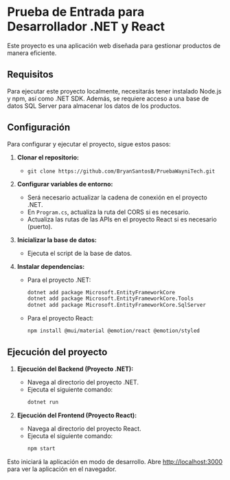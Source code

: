 # Prueba de Entrada para Desarrollador .NET y React

Este proyecto es una aplicación web diseñada para gestionar productos de manera eficiente.

## Requisitos

Para ejecutar este proyecto localmente, necesitarás tener instalado Node.js y npm, así como .NET SDK. Además, se requiere acceso a una base de datos SQL Server para almacenar los datos de los productos.

## Configuración

Para configurar y ejecutar el proyecto, sigue estos pasos:

1. **Clonar el repositorio:**
   - `git clone https://github.com/BryanSantosB/PruebaWayniTech.git`

2. **Configurar variables de entorno:**
   - Será necesario actualizar la cadena de conexión en el proyecto .NET.
   - En `Program.cs`, actualiza la ruta del CORS si es necesario.
   - Actualiza las rutas de las APIs en el proyecto React si es necesario (puerto).

3. **Inicializar la base de datos:**
   - Ejecuta el script de la base de datos.

4. **Instalar dependencias:**
   - Para el proyecto .NET:
     ```bash
     dotnet add package Microsoft.EntityFrameworkCore
     dotnet add package Microsoft.EntityFrameworkCore.Tools
     dotnet add package Microsoft.EntityFrameworkCore.SqlServer
     ```
   - Para el proyecto React:
     ```bash
     npm install @mui/material @emotion/react @emotion/styled
     ```

## Ejecución del proyecto

1. **Ejecución del Backend (Proyecto .NET):**
   - Navega al directorio del proyecto .NET.
   - Ejecuta el siguiente comando:
     ```bash
     dotnet run
     ```

2. **Ejecución del Frontend (Proyecto React):**
   - Navega al directorio del proyecto React.
   - Ejecuta el siguiente comando:
     ```bash
     npm start
     ```

Esto iniciará la aplicación en modo de desarrollo. Abre [http://localhost:3000](http://localhost:3000) para ver la aplicación en el navegador.
